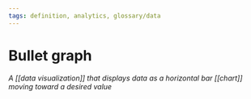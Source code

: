 ```yaml
---
tags: definition, analytics, glossary/data
---
```

#  Bullet graph
*A [[data visualization]] that displays data as a horizontal bar [[chart]] moving toward a desired value*